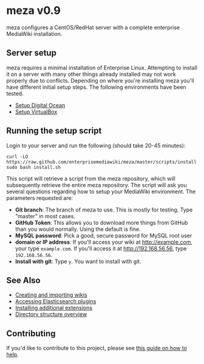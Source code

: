 # meza v0.9

meza configures a CentOS/RedHat server with a complete enterprise MediaWiki installation.

## Server setup

meza requires a minimal installation of Enterprise Linux. Attempting to install it on a server with many other things already installed may not work properly due to conflicts. Depending on where you're installing meza you'll have different initial setup steps. The following environments have been tested.

* [Setup Digital Ocean](manual/SetupDigitalOcean.md)
* [Setup VirtualBox](manual/1.0-SettingUpVirtualBox.md)

## Running the setup script

Login to your server and run the following (should take 20-45 minutes):

```
curl -LO https://raw.github.com/enterprisemediawiki/meza/master/scripts/install.sh
sudo bash install.sh
```

This script will retrieve a script from the meza repository, which will subsequently retrieve the entire meza repository. The script will ask you several questions regarding how to setup your MediaWiki environment. The parameters requested are:

* **Git branch**: The branch of meza to use. This is mostly for testing. Type "master" in most cases.
* **GitHub Token**: This allows you to download more things from GitHub than you would normally. Using the default is fine.
* **MySQL password**: Pick a good, secure password for MySQL root user
* **domain or IP address**: If you'll access your wiki at http://example.com, your type `example.com`. If you'll access it at http://192.168.56.56, type `192.168.56.56`.
* **Install with git**: Type `y`. You want to install with git.

## See Also

* [Creating and importing wikis](manual/AddingWikis.md)
* [Accessing Elasticsearch plugins](manual/ElasticsearchPlugins.md)
* [Installing additional extensions](manual/installing-additional-extensions.md)
* [Directory structure overview](manual/DirectoryStructure.md)

## Contributing
If you'd like to contribute to this project, please see [this guide on how to help](CONTRIBUTING.md).
